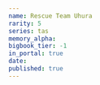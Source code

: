 ```yaml
---
name: Rescue Team Uhura
rarity: 5
series: tas
memory_alpha:
bigbook_tier: -1
in_portal: true
date:
published: true
---
```



